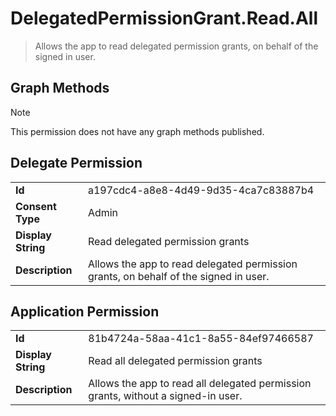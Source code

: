 # DelegatedPermissionGrant.Read.All

> Allows the app to read delegated permission grants, on behalf of the signed in user.
## Graph Methods

> [!NOTE]
> This permission does not have any graph methods published.

## Delegate Permission
|||
|-|-|
|**Id**|a197cdc4-a8e8-4d49-9d35-4ca7c83887b4|
|**Consent Type**|Admin|
|**Display String**|Read delegated permission grants|
|**Description**|Allows the app to read delegated permission grants, on behalf of the signed in user.|
## Application Permission
|||
|-|-|
|**Id**|81b4724a-58aa-41c1-8a55-84ef97466587|
|**Display String**|Read all delegated permission grants|
|**Description**|Allows the app to read all delegated permission grants, without a signed-in user.|

